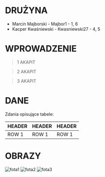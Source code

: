 # DRUŻYNA
* Marcin Majborski - Majbor1 - 1, 6
* Kacper Kwaśniewski - Kwasniewski27 - 4, 5

# WPROWADZENIE
> 1 AKAPIT 

> 2 AKAPIT

> 3 AKAPIT

# DANE 
Zdania opisujące tabele: 

| HEADER | HEADER | HEADER |
|--------|--------|--------|
| ROW 1  |  ROW 1 | ROW 1  |

# OBRAZY
![fota1](https://www.shutterstock.com/shutterstock/photos/2290222425/display_1500/stock-photo-side-view-of-an-elephant-blowing-sand-2290222425.jpg)
![fota2](https://www.shutterstock.com/shutterstock/photos/2290222425/display_1500/stock-photo-side-view-of-an-elephant-blowing-sand-2290222425.jpg)
![fota3](https://www.shutterstock.com/shutterstock/photos/2290222425/display_1500/stock-photo-side-view-of-an-elephant-blowing-sand-2290222425.jpg)